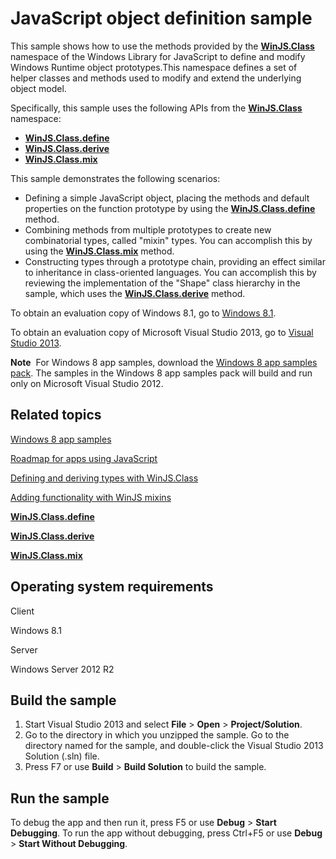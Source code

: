 JavaScript object definition sample
===================================

This sample shows how to use the methods provided by the [**WinJS.Class**](http://msdn.microsoft.com/library/windows/apps/br229776) namespace of the Windows Library for JavaScript to define and modify Windows Runtime object prototypes.This namespace defines a set of helper classes and methods used to modify and extend the underlying object model.

Specifically, this sample uses the following APIs from the [**WinJS.Class**](http://msdn.microsoft.com/library/windows/apps/br229776) namespace:

-   [**WinJS.Class.define**](http://msdn.microsoft.com/library/windows/apps/br229813)
-   [**WinJS.Class.derive**](http://msdn.microsoft.com/library/windows/apps/br229815)
-   [**WinJS.Class.mix**](http://msdn.microsoft.com/library/windows/apps/br229836)

This sample demonstrates the following scenarios:

-   Defining a simple JavaScript object, placing the methods and default properties on the function prototype by using the [**WinJS.Class.define**](http://msdn.microsoft.com/library/windows/apps/br229813) method.
-   Combining methods from multiple prototypes to create new combinatorial types, called "mixin" types. You can accomplish this by using the [**WinJS.Class.mix**](http://msdn.microsoft.com/library/windows/apps/br229836) method.
-   Constructing types through a prototype chain, providing an effect similar to inheritance in class-oriented languages. You can accomplish this by reviewing the implementation of the "Shape" class hierarchy in the sample, which uses the [**WinJS.Class.derive**](http://msdn.microsoft.com/library/windows/apps/br229815) method.

To obtain an evaluation copy of Windows 8.1, go to [Windows 8.1](http://go.microsoft.com/fwlink/p/?linkid=301696).

To obtain an evaluation copy of Microsoft Visual Studio 2013, go to [Visual Studio 2013](http://go.microsoft.com/fwlink/p/?linkid=301697).

**Note**  For Windows 8 app samples, download the [Windows 8 app samples pack](http://go.microsoft.com/fwlink/p/?LinkId=301698). The samples in the Windows 8 app samples pack will build and run only on Microsoft Visual Studio 2012.

Related topics
--------------

[Windows 8 app samples](http://go.microsoft.com/fwlink/p/?LinkID=227694)

[Roadmap for apps using JavaScript](http://msdn.microsoft.com/library/windows/apps/hh465037)

[Defining and deriving types with WinJS.Class](http://msdn.microsoft.com/library/windows/apps/hh967790)

[Adding functionality with WinJS mixins](http://msdn.microsoft.com/library/windows/apps/hh967789)

[**WinJS.Class.define**](http://msdn.microsoft.com/library/windows/apps/br229813)

[**WinJS.Class.derive**](http://msdn.microsoft.com/library/windows/apps/br229815)

[**WinJS.Class.mix**](http://msdn.microsoft.com/library/windows/apps/br229836)

Operating system requirements
-----------------------------

Client

Windows 8.1

Server

Windows Server 2012 R2

Build the sample
----------------

1.  Start Visual Studio 2013 and select **File** \> **Open** \> **Project/Solution**.
2.  Go to the directory in which you unzipped the sample. Go to the directory named for the sample, and double-click the Visual Studio 2013 Solution (.sln) file.
3.  Press F7 or use **Build** \> **Build Solution** to build the sample.

Run the sample
--------------

To debug the app and then run it, press F5 or use **Debug** \> **Start Debugging**. To run the app without debugging, press Ctrl+F5 or use **Debug** \> **Start Without Debugging**.

